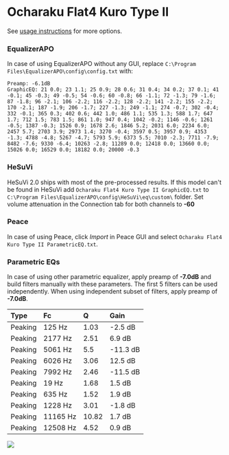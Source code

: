 # Ocharaku Flat4 Kuro Type II
See [usage instructions](https://github.com/jaakkopasanen/AutoEq#usage) for more options.

### EqualizerAPO
In case of using EqualizerAPO without any GUI, replace `C:\Program Files\EqualizerAPO\config\config.txt`
with:
```
Preamp: -6.1dB
GraphicEQ: 21 0.0; 23 1.1; 25 0.9; 28 0.6; 31 0.4; 34 0.2; 37 0.1; 41 -0.1; 45 -0.3; 49 -0.5; 54 -0.6; 60 -0.8; 66 -1.1; 72 -1.3; 79 -1.6; 87 -1.8; 96 -2.1; 106 -2.2; 116 -2.2; 128 -2.2; 141 -2.2; 155 -2.2; 170 -2.1; 187 -1.9; 206 -1.7; 227 -1.3; 249 -1.1; 274 -0.7; 302 -0.4; 332 -0.1; 365 0.3; 402 0.6; 442 1.0; 486 1.1; 535 1.3; 588 1.7; 647 1.7; 712 1.5; 783 1.5; 861 1.0; 947 0.4; 1042 -0.2; 1146 -0.6; 1261 -0.5; 1387 -0.3; 1526 0.9; 1678 2.6; 1846 5.2; 2031 6.0; 2234 6.0; 2457 5.7; 2703 3.9; 2973 1.4; 3270 -0.4; 3597 0.5; 3957 0.9; 4353 -1.3; 4788 -4.8; 5267 -4.7; 5793 5.9; 6373 5.5; 7010 -2.3; 7711 -7.9; 8482 -7.6; 9330 -6.4; 10263 -2.8; 11289 0.0; 12418 0.0; 13660 0.0; 15026 0.0; 16529 0.0; 18182 0.0; 20000 -0.3
```

### HeSuVi
HeSuVi 2.0 ships with most of the pre-processed results. If this model can't be found in HeSuVi add
`Ocharaku Flat4 Kuro Type II GraphicEQ.txt` to `C:\Program Files\EqualizerAPO\config\HeSuVi\eq\custom\` folder.
Set volume attenuation in the Connection tab for both channels to **-60**

### Peace
In case of using Peace, click *Import* in Peace GUI and select `Ocharaku Flat4 Kuro Type II ParametricEQ.txt`.

### Parametric EQs
In case of using other parametric equalizer, apply preamp of **-7.0dB** and build filters manually
with these parameters. The first 5 filters can be used independently.
When using independent subset of filters, apply preamp of **-7.0dB**.

| Type    | Fc       |     Q | Gain     |
|:--------|:---------|:------|:---------|
| Peaking | 125 Hz   |  1.03 | -2.5 dB  |
| Peaking | 2177 Hz  |  2.51 | 6.9 dB   |
| Peaking | 5061 Hz  |  5.5  | -11.3 dB |
| Peaking | 6026 Hz  |  3.06 | 12.5 dB  |
| Peaking | 7992 Hz  |  2.46 | -11.5 dB |
| Peaking | 19 Hz    |  1.68 | 1.5 dB   |
| Peaking | 635 Hz   |  1.52 | 1.9 dB   |
| Peaking | 1228 Hz  |  3.01 | -1.8 dB  |
| Peaking | 11165 Hz | 10.82 | 1.7 dB   |
| Peaking | 12508 Hz |  4.52 | 0.9 dB   |

![](https://raw.githubusercontent.com/jaakkopasanen/AutoEq/master/results/innerfidelity/sbaf-serious/Ocharaku%20Flat4%20Kuro%20Type%20II/Ocharaku%20Flat4%20Kuro%20Type%20II.png)